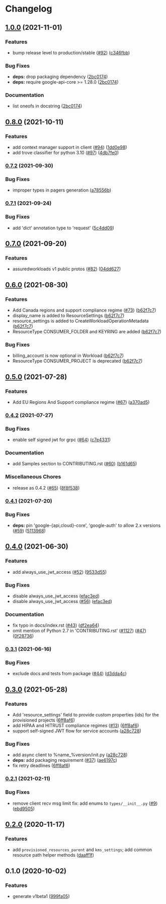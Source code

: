 # Changelog

## [1.0.0](https://www.github.com/googleapis/python-assured-workloads/compare/v0.8.0...v1.0.0) (2021-11-01)


### Features

* bump release level to production/stable ([#92](https://www.github.com/googleapis/python-assured-workloads/issues/92)) ([c346fbb](https://www.github.com/googleapis/python-assured-workloads/commit/c346fbb3c3c4388100ba08d5a30889e96727e351))


### Bug Fixes

* **deps:** drop packaging dependency ([2bc0174](https://www.github.com/googleapis/python-assured-workloads/commit/2bc01744f9bbc48f3e5d1de1dd196571fc1494db))
* **deps:** require google-api-core >= 1.28.0 ([2bc0174](https://www.github.com/googleapis/python-assured-workloads/commit/2bc01744f9bbc48f3e5d1de1dd196571fc1494db))


### Documentation

* list oneofs in docstring ([2bc0174](https://www.github.com/googleapis/python-assured-workloads/commit/2bc01744f9bbc48f3e5d1de1dd196571fc1494db))

## [0.8.0](https://www.github.com/googleapis/python-assured-workloads/compare/v0.7.2...v0.8.0) (2021-10-11)


### Features

* add context manager support in client ([#94](https://www.github.com/googleapis/python-assured-workloads/issues/94)) ([1dd0e98](https://www.github.com/googleapis/python-assured-workloads/commit/1dd0e982ae7268996ecbf534ed310e446f2d0070))
* add trove classifier for python 3.10 ([#97](https://www.github.com/googleapis/python-assured-workloads/issues/97)) ([4db7fe0](https://www.github.com/googleapis/python-assured-workloads/commit/4db7fe0f9655b09c47eef5142a8c0a7ba0e270d9))

### [0.7.2](https://www.github.com/googleapis/python-assured-workloads/compare/v0.7.1...v0.7.2) (2021-09-30)


### Bug Fixes

* improper types in pagers generation ([a78556b](https://www.github.com/googleapis/python-assured-workloads/commit/a78556b3481b7e000a209ce0495b52495769cb9a))

### [0.7.1](https://www.github.com/googleapis/python-assured-workloads/compare/v0.7.0...v0.7.1) (2021-09-24)


### Bug Fixes

* add 'dict' annotation type to 'request' ([5c4dd09](https://www.github.com/googleapis/python-assured-workloads/commit/5c4dd0988b444175a3e6cc5c4b3e183d56cefaba))

## [0.7.0](https://www.github.com/googleapis/python-assured-workloads/compare/v0.6.0...v0.7.0) (2021-09-20)


### Features

* assuredworkloads v1 public protos ([#82](https://www.github.com/googleapis/python-assured-workloads/issues/82)) ([04dd627](https://www.github.com/googleapis/python-assured-workloads/commit/04dd627d5d3862b055d661c2a1bf9a0f6b5fc4e4))

## [0.6.0](https://www.github.com/googleapis/python-assured-workloads/compare/v0.5.0...v0.6.0) (2021-08-30)


### Features

* Add Canada regions and support compliance regime ([#73](https://www.github.com/googleapis/python-assured-workloads/issues/73)) ([b62f7c7](https://www.github.com/googleapis/python-assured-workloads/commit/b62f7c720d198741673cc93d452d0ac9067cd3c3))
* display_name is added to ResourceSettings ([b62f7c7](https://www.github.com/googleapis/python-assured-workloads/commit/b62f7c720d198741673cc93d452d0ac9067cd3c3))
* resource_settings is added to CreateWorkloadOperationMetadata ([b62f7c7](https://www.github.com/googleapis/python-assured-workloads/commit/b62f7c720d198741673cc93d452d0ac9067cd3c3))
* ResourceType CONSUMER_FOLDER and KEYRING are added ([b62f7c7](https://www.github.com/googleapis/python-assured-workloads/commit/b62f7c720d198741673cc93d452d0ac9067cd3c3))


### Bug Fixes

* billing_account is now optional in Workload ([b62f7c7](https://www.github.com/googleapis/python-assured-workloads/commit/b62f7c720d198741673cc93d452d0ac9067cd3c3))
* ResourceType CONSUMER_PROJECT is deprecated ([b62f7c7](https://www.github.com/googleapis/python-assured-workloads/commit/b62f7c720d198741673cc93d452d0ac9067cd3c3))

## [0.5.0](https://www.github.com/googleapis/python-assured-workloads/compare/v0.4.2...v0.5.0) (2021-07-28)


### Features

* Add EU Regions And Support compliance regime ([#67](https://www.github.com/googleapis/python-assured-workloads/issues/67)) ([a370ad5](https://www.github.com/googleapis/python-assured-workloads/commit/a370ad5c1c7525544f3e5a83e84e0c05ed1851e2))

### [0.4.2](https://www.github.com/googleapis/python-assured-workloads/compare/v0.4.1...v0.4.2) (2021-07-27)


### Bug Fixes

* enable self signed jwt for grpc ([#64](https://www.github.com/googleapis/python-assured-workloads/issues/64)) ([c7e4331](https://www.github.com/googleapis/python-assured-workloads/commit/c7e43317be9e68508449a0f9cb548d1bd5904f1e))


### Documentation

* add Samples section to CONTRIBUTING.rst ([#60](https://www.github.com/googleapis/python-assured-workloads/issues/60)) ([b161d65](https://www.github.com/googleapis/python-assured-workloads/commit/b161d658c8cdf294f72181b368e9e8df3529c392))


### Miscellaneous Chores

* release as 0.4.2 ([#65](https://www.github.com/googleapis/python-assured-workloads/issues/65)) ([8f8f538](https://www.github.com/googleapis/python-assured-workloads/commit/8f8f53852fd2e3ae4a917cdd7c37125fb01043a4))

### [0.4.1](https://www.github.com/googleapis/python-assured-workloads/compare/v0.4.0...v0.4.1) (2021-07-20)


### Bug Fixes

* **deps:** pin 'google-{api,cloud}-core', 'google-auth' to allow 2.x versions ([#59](https://www.github.com/googleapis/python-assured-workloads/issues/59)) ([5113968](https://www.github.com/googleapis/python-assured-workloads/commit/5113968fa3e779a1e1d69f3642d9cd2f7ebcbe91))

## [0.4.0](https://www.github.com/googleapis/python-assured-workloads/compare/v0.3.1...v0.4.0) (2021-06-30)


### Features

* add always_use_jwt_access ([#52](https://www.github.com/googleapis/python-assured-workloads/issues/52)) ([9533d55](https://www.github.com/googleapis/python-assured-workloads/commit/9533d55b45ca854800cd2a15c136dc0247465fea))


### Bug Fixes

* disable always_use_jwt_access ([efac3ed](https://www.github.com/googleapis/python-assured-workloads/commit/efac3eddda13b62f01a451e0314b544d0f97cac8))
* disable always_use_jwt_access ([#56](https://www.github.com/googleapis/python-assured-workloads/issues/56)) ([efac3ed](https://www.github.com/googleapis/python-assured-workloads/commit/efac3eddda13b62f01a451e0314b544d0f97cac8))


### Documentation

* fix typo in docs/index.rst ([#43](https://www.github.com/googleapis/python-assured-workloads/issues/43)) ([df2ea64](https://www.github.com/googleapis/python-assured-workloads/commit/df2ea6472b097b53ee7c278051ad4bd11e85ef7b))
* omit mention of Python 2.7 in 'CONTRIBUTING.rst' ([#1127](https://www.github.com/googleapis/python-assured-workloads/issues/1127)) ([#47](https://www.github.com/googleapis/python-assured-workloads/issues/47)) ([0f28736](https://www.github.com/googleapis/python-assured-workloads/commit/0f28736ad7d1966f41410d5d571fb56b6fef91df))

### [0.3.1](https://www.github.com/googleapis/python-assured-workloads/compare/v0.3.0...v0.3.1) (2021-06-16)


### Bug Fixes

* exclude docs and tests from package ([#44](https://www.github.com/googleapis/python-assured-workloads/issues/44)) ([d3dda4c](https://www.github.com/googleapis/python-assured-workloads/commit/d3dda4c019cc5fa8877b59d8454273f841a73d88))

## [0.3.0](https://www.github.com/googleapis/python-assured-workloads/compare/v0.2.1...v0.3.0) (2021-05-28)


### Features

* Add 'resource_settings' field to provide custom properties (ids) for the provisioned projects ([6ff8af6](https://www.github.com/googleapis/python-assured-workloads/commit/6ff8af6abc18d74d624e71b547f921b444435310))
* add HIPAA and HITRUST compliance regimes ([#13](https://www.github.com/googleapis/python-assured-workloads/issues/13)) ([6ff8af6](https://www.github.com/googleapis/python-assured-workloads/commit/6ff8af6abc18d74d624e71b547f921b444435310))
* support self-signed JWT flow for service accounts ([a28c728](https://www.github.com/googleapis/python-assured-workloads/commit/a28c728c4f8f50a3e5300d1cbfa7ed7262db1f9c))


### Bug Fixes

* add async client to %name_%version/init.py ([a28c728](https://www.github.com/googleapis/python-assured-workloads/commit/a28c728c4f8f50a3e5300d1cbfa7ed7262db1f9c))
* **deps:** add packaging requirement ([#37](https://www.github.com/googleapis/python-assured-workloads/issues/37)) ([ae6197c](https://www.github.com/googleapis/python-assured-workloads/commit/ae6197cb4761e2c7d1cab80721d7f3b0c16375f1))
* fix retry deadlines ([6ff8af6](https://www.github.com/googleapis/python-assured-workloads/commit/6ff8af6abc18d74d624e71b547f921b444435310))

### [0.2.1](https://www.github.com/googleapis/python-assured-workloads/compare/v0.2.0...v0.2.1) (2021-02-11)


### Bug Fixes

* remove client recv msg limit fix: add enums to `types/__init__.py` ([#9](https://www.github.com/googleapis/python-assured-workloads/issues/9)) ([ebd9505](https://www.github.com/googleapis/python-assured-workloads/commit/ebd950596feaa2ebd90334a0ace89f70ce76b381))

## [0.2.0](https://www.github.com/googleapis/python-assured-workloads/compare/v0.1.0...v0.2.0) (2020-11-17)


### Features

* add ``provisioned_resources_parent`` and ``kms_settings``; add common resource path helper methods ([daaff1f](https://www.github.com/googleapis/python-assured-workloads/commit/daaff1f32d3a1a44f0ba27ab3ecf4f8f0fbb6d3f))

## 0.1.0 (2020-10-02)


### Features

* generate v1beta1 ([999fa05](https://www.github.com/googleapis/python-assured-workloads/commit/999fa05075110ef9f915d08427731482e2bfc373))
